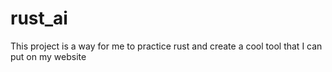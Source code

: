 # rust_ai

This project is a way for me to practice rust and create a cool tool that I can put on my website
